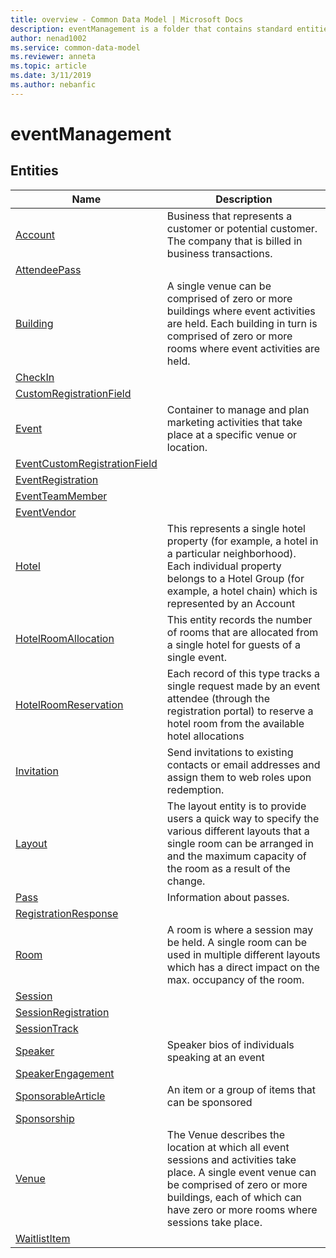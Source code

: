 ```yaml
---
title: overview - Common Data Model | Microsoft Docs
description: eventManagement is a folder that contains standard entities related to the Common Data Model.
author: nenad1002
ms.service: common-data-model
ms.reviewer: anneta
ms.topic: article
ms.date: 3/11/2019
ms.author: nebanfic
---
```


# eventManagement


## Entities

|Name|Description|
|---|---|
|[Account](Account.md)|Business that represents a customer or potential customer. The company that is billed in business transactions.  |
|[AttendeePass](AttendeePass.md)|  |
|[Building](Building.md)|A single venue can be comprised of zero or more buildings where event activities are held. Each building in turn is comprised of zero or more rooms where event activities are held.  |
|[CheckIn](CheckIn.md)|  |
|[CustomRegistrationField](CustomRegistrationField.md)|  |
|[Event](Event.md)|Container to manage and plan marketing activities that take place at a specific venue or location.  |
|[EventCustomRegistrationField](EventCustomRegistrationField.md)|  |
|[EventRegistration](EventRegistration.md)|  |
|[EventTeamMember](EventTeamMember.md)|  |
|[EventVendor](EventVendor.md)|  |
|[Hotel](Hotel.md)|This represents a single hotel property (for example, a hotel in a particular neighborhood). Each individual property belongs to a Hotel Group (for example, a hotel chain) which is represented by an Account  |
|[HotelRoomAllocation](HotelRoomAllocation.md)|This entity records the number of rooms that are allocated from a single hotel for guests of a single event.  |
|[HotelRoomReservation](HotelRoomReservation.md)|Each record of this type tracks a single request made by an event attendee (through the registration portal) to reserve a hotel room from the available hotel allocations  |
|[Invitation](Invitation.md)|Send invitations to existing contacts or email addresses and assign them to web roles upon redemption.  |
|[Layout](Layout.md)|The layout entity is to provide users a quick way to specify the various different layouts that a single room can be arranged in and the maximum capacity of the room as a result of the change.  |
|[Pass](Pass.md)|Information about passes.  |
|[RegistrationResponse](RegistrationResponse.md)|  |
|[Room](Room.md)|A room is where a session may be held. A single room can be used in multiple different layouts which has a direct impact on the max. occupancy of the room.  |
|[Session](Session.md)|  |
|[SessionRegistration](SessionRegistration.md)|  |
|[SessionTrack](SessionTrack.md)|  |
|[Speaker](Speaker.md)|Speaker bios of individuals speaking at an event  |
|[SpeakerEngagement](SpeakerEngagement.md)|  |
|[SponsorableArticle](SponsorableArticle.md)|An item or a group of items that can be sponsored  |
|[Sponsorship](Sponsorship.md)|  |
|[Venue](Venue.md)|The Venue describes the location at which all event sessions and activities take place. A single event venue can be comprised of zero or more buildings, each of which can have zero or more rooms where sessions take place.  |
|[WaitlistItem](WaitlistItem.md)|  |
